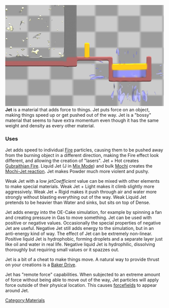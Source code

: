 ![Jet-water with Mochi, Jet on its own, and being used to push Water through a wall.](/images/Jet.jpg "fig:Jet-water with Mochi, Jet on its own, and being used to push Water through a wall.")
**Jet** is a material that adds force to things. Jet puts force on an object, making things speed up or get pushed out of the way. Jet is a "bossy" material that seems to have extra momentum even though it has the same weight and density as every other material.

### Uses

Jet adds speed to individual [Fire](/Fire%20%28shader%29.md "Fire (shader)") particles, causing them to be pushed away from the burning object in a different direction, making the Fire effect look different, and allowing the creation of "lasers". Jet + Hot creates [Gubraithian Fire](/Gubraithian%20Fire.md "Gubraithian Fire"). Liquid Jet (J in [Mix Mode](/Mix%20Mode.md "Mix Mode")) and bulk [Mochi](/Mochi.md "Mochi") creates the [Mochi-Jet reaction](/Mochi-Jet%20reaction.md "Mochi-Jet reaction"). Jet makes Powder much more violent and pushy.

Weak Jet with a low *jetCoefficient* value can be mixed with other elements to make special materials. Weak Jet + Light makes it climb slightly more aggressively. Weak Jet + Rigid makes it push through air and water more strongly without blasting everything out of the way. Weak Liquid Jet pretends to be heavier than Water and sinks, but sits on top of Dense.

Jet adds energy into the OE-Cake simulation, for example by spinning a fan and creating pressure in Gas to move something. Jet can be used with positive or negative values. Occasionally the special properties of negative Jet are useful. Negative Jet still adds energy to the simulation, but in an anti-energy kind of way. The effect of Jet can be extremely non-linear. Positive liquid Jet is hydrophobic, forming droplets and a separate layer just like oil and water in real life. Negative liquid Jet is hydrophilic, dissolving thoroughly but requiring small values or it spazzes out.

Jet is a bit of a cheat to make things move. A natural way to provide thrust on your creations is a [Baker Drive](/Baker%20Drive.md "Baker Drive").

Jet has "remote force" capabilities. When subjected to an extreme amount of force without being able to move out of the way, Jet particles will apply force outside of their physical location. This causes [forcefields](/Force%20Field.md "Force Field") to appear around Jet.

[Category:Materials](/CategoryMaterials.md "Category:Materials")
